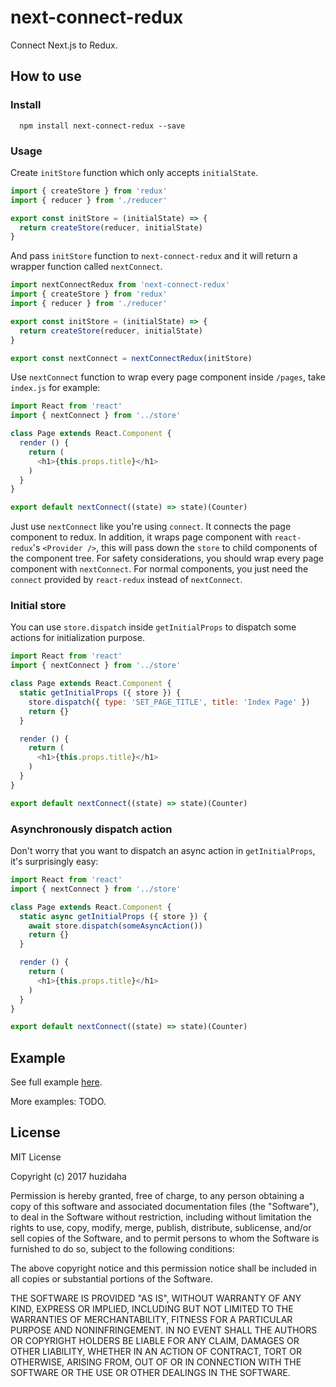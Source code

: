 # next-connect-redux
Connect Next.js to Redux.

## How to use

### Install
```
  npm install next-connect-redux --save
```

### Usage

Create `initStore` function which only accepts `initialState`.

```javascript
import { createStore } from 'redux'
import { reducer } from './reducer'

export const initStore = (initialState) => {
  return createStore(reducer, initialState)
}
```

And pass `initStore` function to `next-connect-redux` and it will return a wrapper function called `nextConnect`.

```javascript
import nextConnectRedux from 'next-connect-redux'
import { createStore } from 'redux'
import { reducer } from './reducer'

export const initStore = (initialState) => {
  return createStore(reducer, initialState)
}

export const nextConnect = nextConnectRedux(initStore)
```

Use `nextConnect` function to wrap every page component inside `/pages`, take `index.js` for example:

```javascript
import React from 'react'
import { nextConnect } from '../store'

class Page extends React.Component {
  render () {
    return (
      <h1>{this.props.title}</h1>
    )
  }
}

export default nextConnect((state) => state)(Counter)
```

Just use `nextConnect` like you're using `connect`. It connects the page component to redux. In addition, it wraps page component with `react-redux`'s `<Provider />`, this will pass down the `store` to child components of the component tree. For safety considerations, you should wrap every page component with `nextConnect`. For normal components, you just need the `connect` provided by `react-redux` instead of `nextConnect`.

### Initial store
You can use `store.dispatch` inside `getInitialProps` to dispatch some actions for initialization purpose.

```javascript
import React from 'react'
import { nextConnect } from '../store'

class Page extends React.Component {
  static getInitialProps ({ store }) {
    store.dispatch({ type: 'SET_PAGE_TITLE', title: 'Index Page' })
    return {}
  }

  render () {
    return (
      <h1>{this.props.title}</h1>
    )
  }
}

export default nextConnect((state) => state)(Counter)
```
### Asynchronously dispatch action
Don't worry that you want to dispatch an async action in `getInitialProps`, it's surprisingly easy:

```javascript
import React from 'react'
import { nextConnect } from '../store'

class Page extends React.Component {
  static async getInitialProps ({ store }) {
    await store.dispatch(someAsyncAction())
    return {}
  }

  render () {
    return (
      <h1>{this.props.title}</h1>
    )
  }
}

export default nextConnect((state) => state)(Counter)
```

## Example

See full example [here](https://github.com/zeit/next.js/tree/master/examples/with-redux).

More examples: TODO.

## License
MIT License

Copyright (c) 2017 huzidaha

Permission is hereby granted, free of charge, to any person obtaining a copy
of this software and associated documentation files (the "Software"), to deal
in the Software without restriction, including without limitation the rights
to use, copy, modify, merge, publish, distribute, sublicense, and/or sell
copies of the Software, and to permit persons to whom the Software is
furnished to do so, subject to the following conditions:

The above copyright notice and this permission notice shall be included in all
copies or substantial portions of the Software.

THE SOFTWARE IS PROVIDED "AS IS", WITHOUT WARRANTY OF ANY KIND, EXPRESS OR
IMPLIED, INCLUDING BUT NOT LIMITED TO THE WARRANTIES OF MERCHANTABILITY,
FITNESS FOR A PARTICULAR PURPOSE AND NONINFRINGEMENT. IN NO EVENT SHALL THE
AUTHORS OR COPYRIGHT HOLDERS BE LIABLE FOR ANY CLAIM, DAMAGES OR OTHER
LIABILITY, WHETHER IN AN ACTION OF CONTRACT, TORT OR OTHERWISE, ARISING FROM,
OUT OF OR IN CONNECTION WITH THE SOFTWARE OR THE USE OR OTHER DEALINGS IN THE
SOFTWARE.
